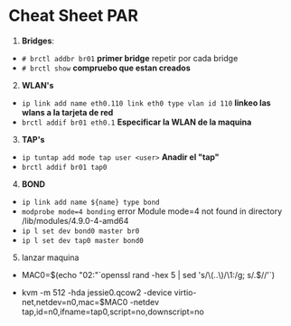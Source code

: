 # Cheat Sheet PAR

1. **Bridges**:
* `# brctl addbr br01`		**primer bridge** repetir por cada bridge
* `# brctl show`			**compruebo que estan creados**

2. **WLAN's**
* `ip link add name eth0.110 link eth0 type vlan id 110` **linkeo las wlans a la tarjeta de red**
* `brctl addif br01 eth0.1`	**Especificar la WLAN de la maquina**

3. **TAP's**
* `ip tuntap add mode tap user <user>` **Anadir el "tap"** 
* `brctl addif br01 tap0`

4. **BOND**
* `ip link add name ${name} type bond`
* `modprobe mode=4 bonding`				error Module mode=4 not found in directory /lib/modules/4.9.0-4-amd64
* `ip l set dev bond0 master br0`
* `ip l set dev tap0 master bond0`

5. lanzar maquina
* MAC0=$(echo "02:"`openssl rand -hex 5 | sed 's/\(..\)/\1:/g; s/.$//'`)

* kvm -m 512 -hda jessie0.qcow2 -device virtio-net,netdev=n0,mac=$MAC0 -netdev tap,id=n0,ifname=tap0,script=no,downscript=no
